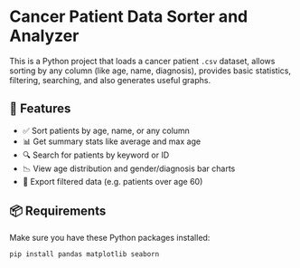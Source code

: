 # Cancer Patient Data Sorter and Analyzer 

This is a Python project that loads a cancer patient `.csv` dataset, allows sorting by any column (like age, name, diagnosis), provides basic statistics, filtering, searching, and also generates useful graphs.

## 📁 Features

- ✅ Sort patients by age, name, or any column
- 📊 Get summary stats like average and max age
- 🔍 Search for patients by keyword or ID
- 📉 View age distribution and gender/diagnosis bar charts
- 💾 Export filtered data (e.g. patients over age 60)

## 📦 Requirements

Make sure you have these Python packages installed:

```bash
pip install pandas matplotlib seaborn
